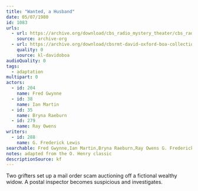 ```yaml
---
title: "Wanted, a Husband"
date: 05/07/1980
id: 1083
urls: 
  - url: https://archive.org/download/cbs_radio_mystery_theater/cbs_radio_mystery_theater-1051-1100.zip/cbs_radio_mystery_theater-1051-1100%2Fcbsrmt_1083_wanted_a_husband.mp3
    source: archive-org
  - url: https://archive.org/download/cbsrmt-david-oxford-boa-collection/CBSRMT-800507-1083-Wanted,-a-Husband-(128-48)_WBBM-JE-{BoA}.mp3
    quality: 0
    source: kl-davidoboa
audioQuality: 0
tags: 
  - adaptation
multipart: 0
actors:  
  - id: 204
    name: Fred Gwynne  
  - id: 38
    name: Ian Martin  
  - id: 35
    name: Bryna Raeburn  
  - id: 279
    name: Ray Owens
writers:  
  - id: 288
    name: G. Frederick Lewis
searchable: Fred Gwynne,Ian Martin,Bryna Raeburn,Ray Owens G. Frederick Lewis
notes: adapted from the O. Henry classic
descriptionSource: kf
---
```

Two grifters set up a mail order scam auctioning off a fictional wealthy widow. A postal inspector becomes suspicious and investigates.